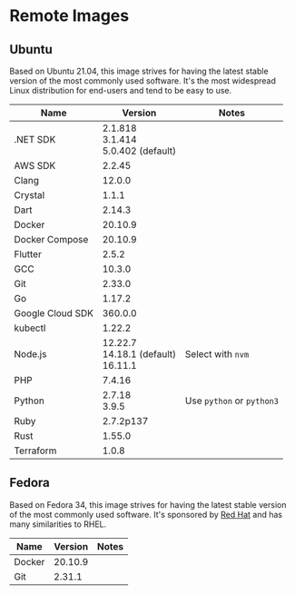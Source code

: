 # Remote Images

## Ubuntu

Based on Ubuntu 21.04, this image strives for having the latest stable version of the most commonly used software. It's the most widespread Linux distribution for end-users and tend to be easy to use.

<!-- BEGIN GENERATED SECTION: ubuntu -->

| Name | Version | Notes |
| ---- | ------- | ----- |
| .NET SDK | 2.1.818<br>3.1.414<br>5.0.402 (default) |
| AWS SDK | 2.2.45 |
| Clang | 12.0.0 |
| Crystal | 1.1.1 |
| Dart | 2.14.3 |
| Docker | 20.10.9 |
| Docker Compose | 20.10.9 |
| Flutter | 2.5.2 |
| GCC | 10.3.0 |
| Git | 2.33.0 |
| Go | 1.17.2 |
| Google Cloud SDK | 360.0.0 |
| kubectl | 1.22.2 |
| Node.js | 12.22.7<br>14.18.1 (default)<br>16.11.1 | Select with `nvm` |
| PHP | 7.4.16 |
| Python | 2.7.18<br>3.9.5 | Use `python` or `python3` |
| Ruby | 2.7.2p137 |
| Rust | 1.55.0 |
| Terraform | 1.0.8 |

<!-- END GENERATED SECTION: ubuntu -->

## Fedora

Based on Fedora 34, this image strives for having the latest stable version of the most commonly used software. It's sponsored by [Red Hat](https://www.redhat.com/) and has many similarities to RHEL.

<!-- BEGIN GENERATED SECTION: fedora -->

| Name | Version | Notes |
| ---- | ------- | ----- |
| Docker | 20.10.9 |
| Git | 2.31.1 |

<!-- END GENERATED SECTION: fedora -->
